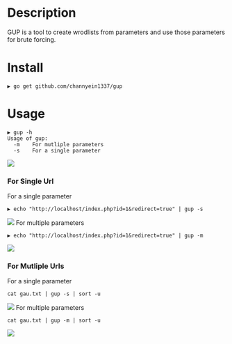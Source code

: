 # Description
GUP is a tool to create wrodlists from parameters and use those parameters for brute forcing.

# Install
```
▶ go get github.com/channyein1337/gup
```

# Usage
```
▶ gup -h
Usage of gup:
  -m    For mutliple parameters
  -s    For a single parameter
```
![](https://raw.githubusercontent.com/channyein1337/gup/main/gup.png)

### For Single Url
For a single parameter
```
▶ echo "http://localhost/index.php?id=1&redirect=true" | gup -s
```
![](https://github.com/channyein1337/gup/blob/main/gup-single-param.png?raw=true)
For multiple parameters
```
▶ echo "http://localhost/index.php?id=1&redirect=true" | gup -m
```
![](https://github.com/channyein1337/gup/blob/main/gup_multiple.png?raw=true)

### For Mutliple Urls
For a single parameter
```
cat gau.txt | gup -s | sort -u
```
![](https://github.com/channyein1337/gup/blob/main/gup-single-file.png?raw=true)
For multiple parameters
```
cat gau.txt | gup -m | sort -u 
```
![](https://github.com/channyein1337/gup/blob/main/gup-multi-file.png?raw=true)
